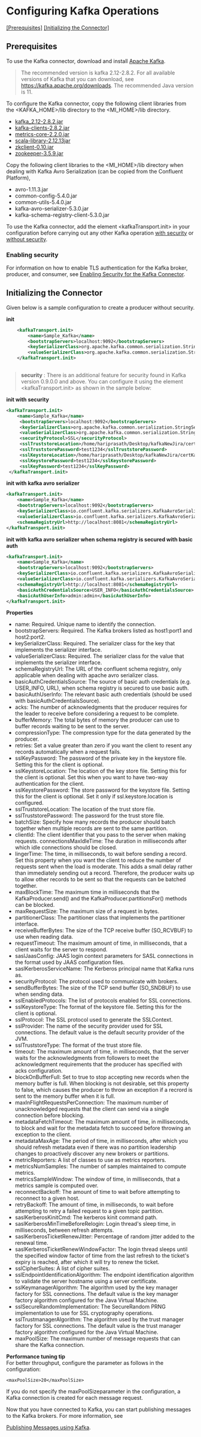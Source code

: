 # Configuring Kafka Operations

[[Prerequisites]](#Prerequisites) [[Initializing the Connector]](#initializing-the-connector)

## Prerequisites

To use the Kafka connector, download and install [Apache Kafka](http://kafka.apache.org/downloads.html).

>The recommended version is kafka 2.12-2.8.2. For all available versions of Kafka that you can download, see https://kafka.apache.org/downloads. The recommended Java version is 11.

To configure the Kafka connector, copy the following client libraries from the <KAFKA_HOME>/lib directory to the <MI_HOME>/lib directory.

* [kafka_2.12-2.8.2.jar](https://mvnrepository.com/artifact/org.apache.kafka/kafka_2.12/2.8.2)  
* [kafka-clients-2.8.2.jar](https://mvnrepository.com/artifact/org.apache.kafka/kafka-clients/2.8.2)
* [metrics-core-2.2.0.jar](https://mvnrepository.com/artifact/com.yammer.metrics/metrics-core/2.2.0)
* [scala-library-2.12.13jar](https://mvnrepository.com/artifact/org.scala-lang/scala-library/2.12.13)
* [zkclient-0.10.jar](https://mvnrepository.com/artifact/com.101tec/zkclient/0.10)
* [zookeeper-3.5.9.jar](https://mvnrepository.com/artifact/org.apache.zookeeper/zookeeper/3.5.9)

Copy the following client libraries to the <MI_HOME>/lib directory when dealing with Kafka Avro Serialization (can be copied from the Confluent Platform),

* avro-1.11.3.jar
* common-config-5.4.0.jar
* common-utils-5.4.0.jar
* kafka-avro-serializer-5.3.0.jar
* kafka-schema-registry-client-5.3.0.jar

To use the Kafka connector, add the element <kafkaTransport.init> in your configuration before carrying out any other 
Kafka operation 
[with security](config.md) or [without security](#enabling-security).

### Enabling security

For  information on how to enable TLS authentication for the Kafka broker, producer, and consumer, see 
[Enabling Security for the Kafka Connector](security.md).

## Initializing the Connector

Given below is a sample configuration to create a producer without security.

**init**

````xml
    <kafkaTransport.init>
        <name>Sample_Kafka</name>
        <bootstrapServers>localhost:9092</bootstrapServers>
        <keySerializerClass>org.apache.kafka.common.serialization.StringSerializer</keySerializerClass>
        <valueSerializerClass>org.apache.kafka.common.serialization.StringSerializer</valueSerializerClass>
    </kafkaTransport.init>
    
````


> **security** : There is an additional feature for security found in Kafka version 0.9.0.0 and above. You can configure it using the element <kafkaTransport.init> as shown in the sample below:

**init with security**

````xml
<kafkaTransport.init>
    <name>Sample_Kafka</name>
     <bootstrapServers>localhost:9092</bootstrapServers>
     <keySerializerClass>org.apache.kafka.common.serialization.StringSerializer</keySerializerClass>
     <valueSerializerClass>org.apache.kafka.common.serialization.StringSerializer</valueSerializerClass>
     <securityProtocol>SSL</securityProtocol>
     <sslTruststoreLocation>/home/hariprasath/Desktop/kafkaNewJira/certKafka/kafka.server.truststore.jks</sslTruststoreLocation>
     <sslTruststorePassword>test1234</sslTruststorePassword>
     <sslKeystoreLocation>/home/hariprasath/Desktop/kafkaNewJira/certKafka/kafka.server.keystore.jks</sslKeystoreLocation>
     <sslKeystorePassword>test1234</sslKeystorePassword>
     <sslKeyPassword>test1234</sslKeyPassword>
 </kafkaTransport.init>

````

**init with kafka avro serializer**

````xml
<kafkaTransport.init>
    <name>Sample_Kafka</name>
    <bootstrapServers>localhost:9092</bootstrapServers>
    <keySerializerClass>io.confluent.kafka.serializers.KafkaAvroSerializer</keySerializerClass>
    <valueSerializerClass>io.confluent.kafka.serializers.KafkaAvroSerializer</valueSerializerClass>
    <schemaRegistryUrl>http://localhost:8081</schemaRegistryUrl>
</kafkaTransport.init>
````

**init with kafka avro serializer when schema registry is secured with basic auth**

````xml
<kafkaTransport.init>
    <name>Sample_Kafka</name>
    <bootstrapServers>localhost:9092</bootstrapServers>
    <keySerializerClass>io.confluent.kafka.serializers.KafkaAvroSerializer</keySerializerClass>
    <valueSerializerClass>io.confluent.kafka.serializers.KafkaAvroSerializer</valueSerializerClass>
    <schemaRegistryUrl>http://localhost:8081</schemaRegistryUrl>
    <basicAuthCredentialsSource>USER_INFO</basicAuthCredentialsSource>
    <basicAuthUserInfo>admin:admin</basicAuthUserInfo>
</kafkaTransport.init>
````

**Properties**
* name: Required. Unique name to identify the connection.
* bootstrapServers: Required. The Kafka brokers listed as host1:port1 and host2:port2.
* keySerializerClass: Required. The serializer class for the key that implements the serializer interface.
* valueSerializerClass: Required. The serializer class for the value that implements the serializer interface.
* schemaRegistryUrl: The URL of the confluent schema registry, only applicable when dealing with apache avro serializer class.
* basicAuthCredentialsSource: The source of basic auth credentials (e.g. USER_INFO, URL), when schema registry is secured to use basic auth.
* basicAuthUserInfo: The relevant basic auth credentials (should be used with basicAuthCredentialsSource).
* acks: The number of acknowledgments that the producer requires for the leader to receive before considering a 
request to be complete.
* bufferMemory: The total bytes of memory the producer can use to buffer records waiting to be sent to the server.
* compressionType: The compression type for the data generated by the producer.
* retries: Set a value greater than zero if you want the client to resent any records automatically when a request fails.
* sslKeyPassword: The password of the private key in the keystore file. Setting this for the client is optional.
* sslKeystoreLocation: The location of the key store file. Setting this for the client is optional. Set this when you want to have two-way authentication for the client.
* sslKeystorePassword: The store password for the keystore file. Setting this for the client is optional. Set it only if ssl.keystore.location is configured.
* sslTruststoreLocation: The location of the trust store file.
* sslTruststorePassword: The password for the trust store file.
* batchSize: Specify how many records the producer should batch together when multiple records are sent to the same partition.
* clientId: The client identifier that you pass to the server when making requests.
connectionsMaxIdleTime: The duration in milliseconds after which idle connections should be closed.
* lingerTime: The time, in milliseconds, to wait before sending a record. Set this property when you want the client to reduce the number of requests sent when the load is moderate. This adds a small delay rather than immediately sending out a record. Therefore, the producer waits up to allow other records to be sent so that the requests can be batched together.
* maxBlockTime: The maximum time in milliseconds that the KafkaProducer.send() and the KafkaProducer.partitionsFor() methods can be blocked.
* maxRequestSize: The maximum size of a request in bytes.
* partitionerClass: The partitioner class that implements the partitioner interface.
* receiveBufferBytes: The size of the TCP receive buffer (SO_RCVBUF) to use when reading data.
* requestTimeout: The maximum amount of time, in milliseconds, that a client waits for the server to respond.
* saslJaasConfig: JAAS login context parameters for SASL connections in the format used by JAAS configuration files. 
* saslKerberosServiceName: The Kerberos principal name that Kafka runs as.
* securityProtocol: The protocol used to communicate with brokers.
* sendBufferBytes: The size of the TCP send buffer (SO_SNDBUF) to use when sending data.
* sslEnabledProtocols: The list of protocols enabled for SSL connections.
* sslKeystoreType: The format of the keystore file. Setting this for the client is optional.
* sslProtocol: The SSL protocol used to generate the SSLContext.
* sslProvider: The name of the security provider used for SSL connections. The default value is the default security 
provider of the JVM.
* sslTruststoreType: The  format of the trust store file.
* timeout: The maximum amount of time, in milliseconds, that the server waits for the acknowledgments from followers to meet the acknowledgment requirements that the producer has specified with acks configuration.
* blockOnBufferFull: Set to true to stop accepting new records when the memory buffer is full. When blocking is not desirable, set this property to false, which causes the producer to throw an exception if a recrord is sent to the memory buffer when it is full.
* maxInFlightRequestsPerConnection: The maximum number of unacknowledged requests that the client can send via a 
single connection before blocking.
* metadataFetchTimeout: The maximum amount of time, in milliseconds, to block and wait for the metadata fetch to succeed before throwing an exception to the client.
* metadataMaxAge: The period of time, in milliseconds, after which you should refresh metadata even if there was no partition leadership changes to proactively discover any new brokers or partitions.
* metricReporters: A list of classes to use as metrics reporters.
* metricsNumSamples: The number of samples maintained to compute metrics.
* metricsSampleWindow: The window of time, in milliseconds, that a metrics sample is computed over.
* reconnectBackoff: The amount of time to wait before attempting to reconnect to a given host.
* retryBackoff: The amount of time, in milliseconds, to wait before attempting to retry a failed request to a given topic partition.
* saslKerberosKinitCmd: The kerberos kinit command path.
* saslKerberosMinTimeBeforeRelogin: Login thread's sleep time, in milliseconds, between refresh attempts. 
* saslKerberosTicketRenewJitter: Percentage of random jitter added to the renewal time.
* saslKerberosTicketRenewWindowFactor: The login thread sleeps until the specified window factor of time from the 
last refresh to the ticket's expiry is reached, after which it will try to renew the ticket.
* sslCipherSuites: A list of cipher suites.
* sslEndpointIdentificationAlgorithm: The endpoint identification algorithm to validate the server hostname using a server certificate.
* sslKeymanagerAlgorithm: The algorithm used by the key manager factory for SSL connections. The default value is the key
 manager factory algorithm configured for the Java Virtual Machine.
* sslSecureRandomImplementation: The SecureRandom PRNG implementation to use for SSL cryptography operations.
* sslTrustmanagerAlgorithm: The algorithm used by the trust manager factory for SSL connections. The default value is the trust manager factory algorithm configured for the Java Virtual Machine.
* maxPoolSize: The maximum number of message requests that can share the Kafka connection.

**Performance tuning tip**  
For better throughput, configure the <maxPoolSize> parameter as follows in the <init> configuration:
````
<maxPoolSize>20</maxPoolSize>
````
If you do not specify the maxPoolSizeparameter in the configuration, a Kafka connection is created for each message request.

Now that you have connected to Kafka, you can start publishing messages to the Kafka brokers. For more information, see 

[Publishing Messages using Kafka](publishmessage.md).
